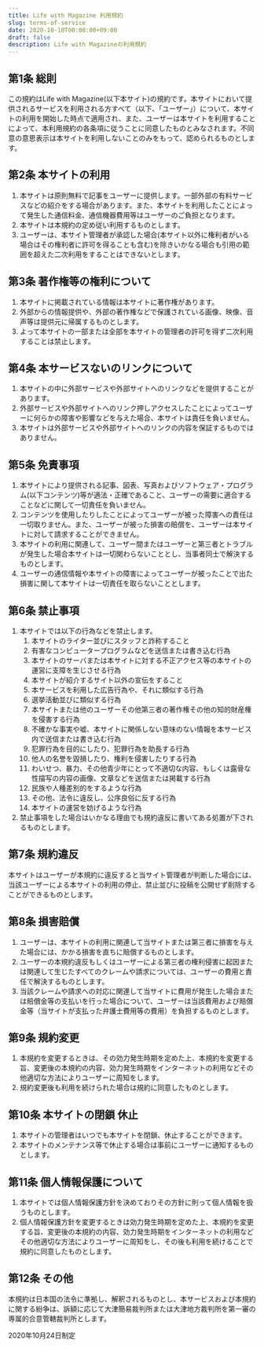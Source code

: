```yaml
---
title: Life with Magazine 利用規約
slug: terms-of-service
date: 2020-10-10T00:00:00+09:00
draft: false
description: Life with Magazineの利用規約
---
```

## 第1条 総則
この規約はLife with Magazine(以下本サイト)の規約です。本サイトにおいて提供されるサービスを利用される方すべて（以下、「ユーザー」）について、本サイトの利用を開始した時点で適用され、また、ユーザーは本サイトを利用することによって、本利用規約の各条項に従うことに同意したものとみなされます。不同意の意思表示は本サイトを利用しないことのみをもって、認められるものとします。

## 第2条 本サイトの利用
1. 本サイトは原則無料で記事をユーザーに提供します。一部外部の有料サービスなどの紹介をする場合があります。また、本サイトを利用したことによって発生した通信料金、通信機器費用等はユーザーのご負担となります。
2. 本サイトは本規約の定め従い利用するものとします。
3. ユーザーは、本サイト管理者が承認した場合(本サイト以外に権利者がいる場合はその権利者に許可を得ることも含む)を除きいかなる場合も引用の範囲を超えた二次利用をすることはできないとします。

## 第3条 著作権等の権利について
1. 本サイトに掲載されている情報は本サイトに著作権があります。
2. 外部からの情報提供や、外部の著作権などで保護されている画像、映像、音声等は提供元に帰属するものとします。
3. よって本サイトの一部または全部を本サイトの管理者の許可を得ず二次利用することは禁止します。

## 第4条 本サービスないのリンクについて
1. 本サイトの中に外部サービスや外部サイトへのリンクなどを提供することがあります。
2. 外部サービスや外部サイトへのリンク押しアクセスしたことによってユーザーに何らかの障害や影響などを与えた場合、本サイトは責任を負いません。
3. 本サイトは外部サービスや外部サイトへのリンクの内容を保証するものではありません。


## 第5条 免責事項
1. 本サイトにより提供される記事、図表、写真およびソフトウェア・プログラム(以下コンテンツ)等が適法・正確であること、ユーザーの需要に適合することなどに関して一切責任を負いません。
2. コンテンツを使用したりしたことによってユーザーが被った障害への責任は一切取りません。また、ユーザーが被った損害の賠償を、ユーザーは本サイトに対して請求することができません。
3. 本サイトの利用に関連して、ユーザー間またはユーザーと第三者とトラブルが発生した場合本サイトは一切関わらないこととし、当事者同士で解決するものとします。
4. ユーザーの通信情報や本サイトの障害によってユーザーが被ったことで出た損害に関して本サイトは一切責任を取らないこととします。

## 第6条 禁止事項
1. 本サイトでは以下の行為などを禁止します。
    1. 本サイトのライター並びにスタッフと詐称すること
    2. 有害なコンピュータープログラムなどを送信または書き込む行為
    3. 本サイトのサーバまたは本サイトに対する不正アクセス等の本サイトの運営に支障を生じさせる行為
    4. 本サイトが紹介するサイト以外の宣伝をすること
    5. 本サービスを利用した広告行為や、それに類似する行為
    6. 選挙活動並びに類似する行為
    7. 本サイトまたは他のユーザーその他第三者の著作権その他の知的財産権を侵害する行為
    8. 不確かな事実や嘘、本サイトに関係しない意味のない情報を本サービス内で送信または書き込む行為
    9. 犯罪行為を目的にしたり、犯罪行為を助長する行為
    10. 他人の名誉を毀損したり、権利を侵害したりする行為
    11. わいせつ、暴力、その他青少年にとって不適切な内容、もしくは露骨な性描写の内容の画像、文章などを送信または掲載する行為
    12. 民族や人種差別的をするような行為
    13. その他、法令に違反し、公序良俗に反する行為
    14. 本サイトの運営を妨げるような行為
2. 禁止事項をした場合はいかなる理由でも規約違反に書いてある処置が下されるものとします。

## 第7条 規約違反
本サイトはユーザーが本規約に違反すると当サイト管理者が判断した場合には、当該ユーザーによる本サイトの利用の停止、禁止並びに投稿を公開せず削除することができるものとします。

## 第8条 損害賠償
1. ユーザーは、本サイトの利用に関連して当サイトまたは第三者に損害を与えた場合には、かかる損害を直ちに賠償するものとします。
2. ユーザーの本規約違反もしくはユーザーによる第三者の権利侵害に起因または関連して生じたすべてのクレームや請求については、ユーザーの費用と責任で解決するものとします。
3. 当該クレームや請求への対応に関連して当サイトに費用が発生した場合または賠償金等の支払いを行った場合について、ユーザーは当該費用および賠償金等（当サイトが支払った弁護士費用等の費用）を負担するものとします。

## 第9条 規約変更
1. 本規約を変更するときは、その効力発生時期を定めた上、本規約を変更する旨、変更後の本規約の内容、効力発生時期をインターネットの利用などその他適切な方法によりユーザーに周知をします。
2. 規約変更後も利用を続けられた場合は規約に同意したものとします。

## 第10条 本サイトの閉鎖 休止
1. 本サイトの管理者はいつでも本サイトを閉鎖、休止することができます。
2. 本サイトのメンテナンス等で休止する場合は事前にユーザーに通知するものとします。

## 第11条 個人情報保護について
1. 本サイトでは個人情報保護方針を決めておりその方針に則って個人情報を扱うものとします。
2. 個人情報保護方針を変更するときは効力発生時期を定めた上、本規約を変更する旨、変更後の本規約の内容、効力発生時期をインターネットの利用などその他適切な方法によりユーザーに周知をし、その後も利用を続けることで規約に同意したものとします。

## 第12条 その他
本規約は日本国の法令に準拠し、解釈されるものとし、本サービスおよび本規約に関する紛争は、訴額に応じて大津簡易裁判所または大津地方裁判所を第一審の専属的合意管轄裁判所とします。

2020年10月24日制定